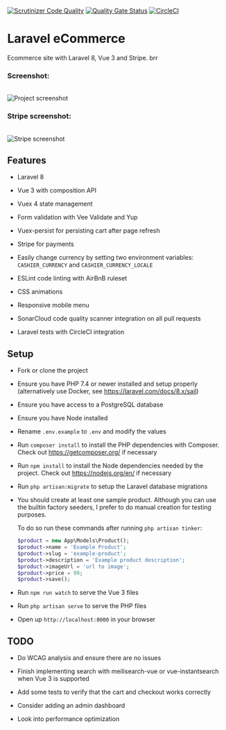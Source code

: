 [![Scrutinizer Code Quality](https://scrutinizer-ci.com/g/w3bdesign/laravel-vue/badges/quality-score.png?b=main)](https://scrutinizer-ci.com/g/w3bdesign/laravel-vue/?branch=main)
[![Quality Gate Status](https://sonarcloud.io/api/project_badges/measure?project=w3bdesign_laravel-vue&metric=alert_status)](https://sonarcloud.io/dashboard?id=w3bdesign_laravel-vue)
[![CircleCI](https://circleci.com/gh/w3bdesign/laravel-vue.svg?style=svg)](https://circleci.com/gh/w3bdesign/laravel-vue)

# Laravel eCommerce

 Ecommerce site with Laravel 8, Vue 3 and Stripe. brr

### Screenshot:

 <br /> 
 <img src="https://user-images.githubusercontent.com/45217974/108638044-9b523980-748d-11eb-9a24-0b58baffecc8.png" alt="Project screenshot" /> 
 <br />
 
 ### Stripe screenshot: 
 <br /> 
 <img src="https://user-images.githubusercontent.com/45217974/108796168-670f7380-7588-11eb-87d5-bc28276f0b35.png" alt="Stripe screenshot" />
 <br />

## Features

-   Laravel 8

-   Vue 3 with composition API

-   Vuex 4 state management

-   Form validation with Vee Validate and Yup

-   Vuex-persist for persisting cart after page refresh

-   Stripe for payments

-   Easily change currency by setting two environment variables: `CASHIER_CURRENCY` and `CASHIER_CURRENCY_LOCALE`

-   ESLint code linting with AirBnB ruleset

-   CSS animations

-   Responsive mobile menu

-   SonarCloud code quality scanner integration on all pull requests

-   Laravel tests with CircleCI integration

## Setup

-   Fork or clone the project

-   Ensure you have PHP 7.4 or newer installed and setup properly (alternatively use Docker, see <https://laravel.com/docs/8.x/sail>)

-   Ensure you have access to a PostgreSQL database

-   Ensure you have Node installed

-   Rename `.env.example` to `.env` and modify the values

-   Run `composer install` to install the PHP dependencies with Composer. Check out <https://getcomposer.org/> if necessary

-   Run `npm install` to install the Node dependencies needed by the project. Check out <https://nodejs.org/en/> if necessary

-   Run `php artisan:migrate` to setup the Laravel database migrations

-   You should create at least one sample product. Although you can use the builtin factory seeders, I prefer to do manual creation for testing purposes.

    To do so run these commands after running `php artisan tinker`: 

    ```php
    $product = new App\Models\Product();
    $product->name = 'Example Product';
    $product->slug = 'example-product';
    $product->description = 'Example product description';
    $product->imageUrl = 'url to image';
    $product->price = 99;
    $product->save();
    ```

-   Run `npm run watch` to serve the Vue 3 files

-   Run `php artisan serve` to serve the PHP files

-   Open up `http://localhost:8000` in your browser

## TODO

-   Do WCAG analysis and ensure there are no issues
 
-   Finish implementing search with meilisearch-vue or vue-instantsearch when Vue 3 is supported

-   Add some tests to verify that the cart and checkout works correctly

-   Consider adding an admin dashboard 

-   Look into performance optimization
